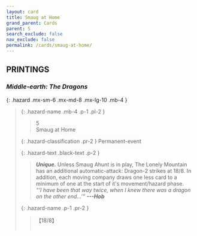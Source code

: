 ```yaml
---
layout: card
title: Smaug at Home
grand_parent: Cards
parent: S
search_exclude: false
nav_exclude: false
permalink: /cards/smaug-at-home/
---
```


## PRINTINGS


### _Middle-earth: The Dragons_

{: .hazard .mx-sm-6 .mx-md-8 .mx-lg-10 .mb-4 }
> {: .hazard-name .mb-4 .p-1 .pl-2 }
> > <div class="hazard-mp">5</div>
> > <div class="card-name">Smaug at Home</div>
>
> {: .hazard-classification .pr-2 }
> Permanent-event
>
> {: .hazard-text .black-text .p-2 }
> > _**Unique.**_ Unless Smaug Ahunt is in play, The Lonely Mountain has an additional automatic-attack: Dragon-2 strikes at 18/8. In addition, each moving company draws one less card to a minimum of one at the start of it's movement/hazard phase. <br>_“‘I have been that way twice, when I knew there was a dragon on the other end...’”_ ***---&#65279;Hob*** 
>
> {: .hazard-name .p-1 .pr-2 }
> > <div class="card-shield">【18/8】</div>
> > <div class="card-corruption">&nbsp;</div>
